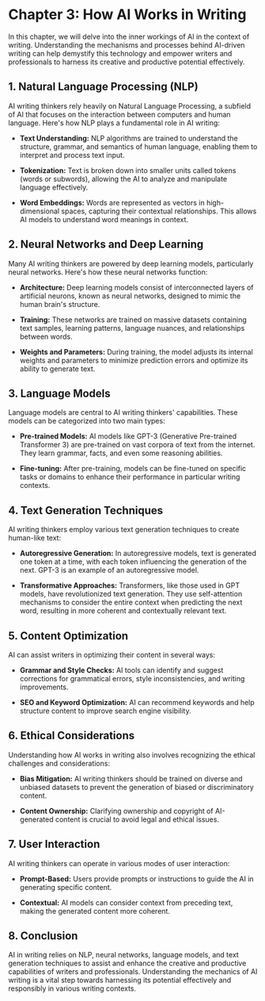 Chapter 3: How AI Works in Writing
==================================

In this chapter, we will delve into the inner workings of AI in the context of writing. Understanding the mechanisms and processes behind AI-driven writing can help demystify this technology and empower writers and professionals to harness its creative and productive potential effectively.

**1. Natural Language Processing (NLP)**
----------------------------------------

AI writing thinkers rely heavily on Natural Language Processing, a subfield of AI that focuses on the interaction between computers and human language. Here's how NLP plays a fundamental role in AI writing:

* **Text Understanding:** NLP algorithms are trained to understand the structure, grammar, and semantics of human language, enabling them to interpret and process text input.

* **Tokenization:** Text is broken down into smaller units called tokens (words or subwords), allowing the AI to analyze and manipulate language effectively.

* **Word Embeddings:** Words are represented as vectors in high-dimensional spaces, capturing their contextual relationships. This allows AI models to understand word meanings in context.

**2. Neural Networks and Deep Learning**
----------------------------------------

Many AI writing thinkers are powered by deep learning models, particularly neural networks. Here's how these neural networks function:

* **Architecture:** Deep learning models consist of interconnected layers of artificial neurons, known as neural networks, designed to mimic the human brain's structure.

* **Training:** These networks are trained on massive datasets containing text samples, learning patterns, language nuances, and relationships between words.

* **Weights and Parameters:** During training, the model adjusts its internal weights and parameters to minimize prediction errors and optimize its ability to generate text.

**3. Language Models**
----------------------

Language models are central to AI writing thinkers' capabilities. These models can be categorized into two main types:

* **Pre-trained Models:** AI models like GPT-3 (Generative Pre-trained Transformer 3) are pre-trained on vast corpora of text from the internet. They learn grammar, facts, and even some reasoning abilities.

* **Fine-tuning:** After pre-training, models can be fine-tuned on specific tasks or domains to enhance their performance in particular writing contexts.

**4. Text Generation Techniques**
---------------------------------

AI writing thinkers employ various text generation techniques to create human-like text:

* **Autoregressive Generation:** In autoregressive models, text is generated one token at a time, with each token influencing the generation of the next. GPT-3 is an example of an autoregressive model.

* **Transformative Approaches:** Transformers, like those used in GPT models, have revolutionized text generation. They use self-attention mechanisms to consider the entire context when predicting the next word, resulting in more coherent and contextually relevant text.

**5. Content Optimization**
---------------------------

AI can assist writers in optimizing their content in several ways:

* **Grammar and Style Checks:** AI tools can identify and suggest corrections for grammatical errors, style inconsistencies, and writing improvements.

* **SEO and Keyword Optimization:** AI can recommend keywords and help structure content to improve search engine visibility.

**6. Ethical Considerations**
-----------------------------

Understanding how AI works in writing also involves recognizing the ethical challenges and considerations:

* **Bias Mitigation:** AI writing thinkers should be trained on diverse and unbiased datasets to prevent the generation of biased or discriminatory content.

* **Content Ownership:** Clarifying ownership and copyright of AI-generated content is crucial to avoid legal and ethical issues.

**7. User Interaction**
-----------------------

AI writing thinkers can operate in various modes of user interaction:

* **Prompt-Based:** Users provide prompts or instructions to guide the AI in generating specific content.

* **Contextual:** AI models can consider context from preceding text, making the generated content more coherent.

**8. Conclusion**
-----------------

AI in writing relies on NLP, neural networks, language models, and text generation techniques to assist and enhance the creative and productive capabilities of writers and professionals. Understanding the mechanics of AI writing is a vital step towards harnessing its potential effectively and responsibly in various writing contexts.
